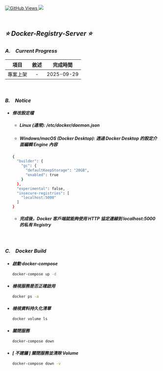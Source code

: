 <a href='https://github.com/Junwu0615/Docker-Registry-Server'><img alt='GitHub Views' src='https://views.whatilearened.today/views/github/Junwu0615/Docker-Registry-Server.svg'> 
[![](https://img.shields.io/badge/Project-Docker-blue.svg?style=plastic)](https://github.com/Junwu0615/Docker-Registry-Server) <br>

<br>

## *⭐ Docker-Registry-Server ⭐*

### *A.　Current Progress*
|項目|敘述|完成時間|
|:--:|:--:|:--:|
| 專案上架 | - | 2025-09-29 |

<br>

### *B.　Notice*
- #### *修改設定檔*
  - ##### Linux (通常): /etc/docker/daemon.json
  - ##### Windows/macOS (Docker Desktop): 透過 Docker Desktop 的設定介面編輯 Engine 內容
  ```bash
  {
    "builder": {
      "gc": {
        "defaultKeepStorage": "20GB",
        "enabled": true
      }
    },
    "experimental": false,
    "insecure-registries": [
      "localhost:5000"
    ]
  }
  ```
  - ##### 完成後，Docker 客戶端就能夠使用 HTTP 協定連線到 localhost:5000 的私有 Registry

<br>

### *C.　Docker Build*
- #### *啟動 docker-compose*
  ```bash
  docker-compose up -d
  ```

- #### *檢視服務是否正確啟用*
  ```bash
  docker ps -a
  ```
  
- #### *檢視資料持久化清單*
  ```bash
  docker volume ls
  ```

- #### *關閉服務*
  ```bash
  docker-compose down
  ```

- #### *[ 不建議 ] 關閉服務並清除 Volume*
  ```bash
  docker-compose down -v
  ```

<br>